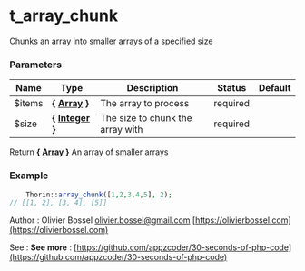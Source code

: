# t_array_chunk

Chunks an array into smaller arrays of a specified size


### Parameters
Name  |  Type  |  Description  |  Status  |  Default
------------  |  ------------  |  ------------  |  ------------  |  ------------
$items  |  **{ [Array](http://php.net/manual/en/language.types.array.php) }**  |  The array to process  |  required  |
$size  |  **{ [Integer](http://php.net/manual/en/language.types.integer.php) }**  |  The size to chunk the array with  |  required  |

Return **{ [Array](http://php.net/manual/en/language.types.array.php) }** An array of smaller arrays

### Example
```php
	Thorin::array_chunk([1,2,3,4,5], 2);
// [[1, 2], [3, 4], [5]]
```
Author : Olivier Bossel [olivier.bossel@gmail.com](mailto:olivier.bossel@gmail.com) [https://olivierbossel.com](https://olivierbossel.com)

See : **See more** : [https://github.com/appzcoder/30-seconds-of-php-code](https://github.com/appzcoder/30-seconds-of-php-code)